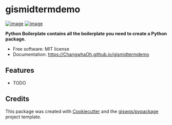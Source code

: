 # gismidtermdemo


[![image](https://img.shields.io/pypi/v/gismidtermdemo.svg)](https://pypi.python.org/pypi/gismidtermdemo)
[![image](https://img.shields.io/conda/vn/conda-forge/gismidtermdemo.svg)](https://anaconda.org/conda-forge/gismidtermdemo)


**Python Boilerplate contains all the boilerplate you need to create a Python package.**


-   Free software: MIT license
-   Documentation: https://ChangwhaOh.github.io/gismidtermdemo
    

## Features

-   TODO

## Credits

This package was created with [Cookiecutter](https://github.com/cookiecutter/cookiecutter) and the [giswqs/pypackage](https://github.com/giswqs/pypackage) project template.
